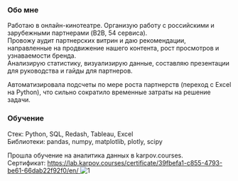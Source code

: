 ### Обо мне
Работаю в онлайн-кинотеатре. Организую работу с российскими и зарубежными партнерами (B2B, 54 сервиса).  
Провожу аудит партнерских витрин и даю рекомендации, направленные на продвижение нашего контента, рост просмотров и узнаваемости бренда.   
Анализирую статистику, визуализирую данные, составляю презентации для руководства и гайды для партнеров.   

Автоматизировала подсчеты по мере роста партнерств (переход с Excel на Python), что сильно сократило временные затраты на решение задачи.  

### Обучение
Стек: Python, SQL, Redash, Tableau, Excel  
Библиотеки: pandas, numpy, matplotlib, plotly, scipy  

Прошла обучение на аналитика данных в karpov.courses.  
Сертификат: [https://lab.karpov.courses/certificate/39fbefa1-c855-4793-be61-66dab22f92f0/en/ ](https://lab.karpov.courses/certificate/39fbefa1-c855-4793-be61-66dab22f92f0/en/) 
![1](https://github.com/sophiazalomanina/sophiazalomanina/assets/134504268/e7d0a3e2-2d55-42f5-8f44-3d63f220c154)
